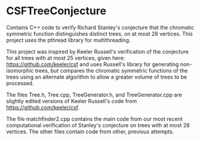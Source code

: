 # CSFTreeConjecture
Contains C++ code to verify Richard Stanley's conjecture that the chromatic symmetric function distinguishes distinct trees, on at most 28 vertices. This project uses the pthread library for multithreading.

This project was inspired by Keeler Russell's verification of the conjecture for all trees with at most 25 vertices, given here: https://github.com/keeler/csf and uses Russell's library for generating non-isomorphic trees, but compares the chromatic symmetric functions of the trees using an alternate algorithm to allow a greater volume of trees to be processed.

The files Tree.h, Tree.cpp, TreeGenerator.h, and TreeGenerator.cpp are slightly edited versions of Keeler Russell's code from https://github.com/keeler/csf. 

The file matchfinder2.cpp contains the main code from our most recent computational verification of Stanley's conjecture on trees with at most 28 vertices. The other files contain code from other, previous attempts.


